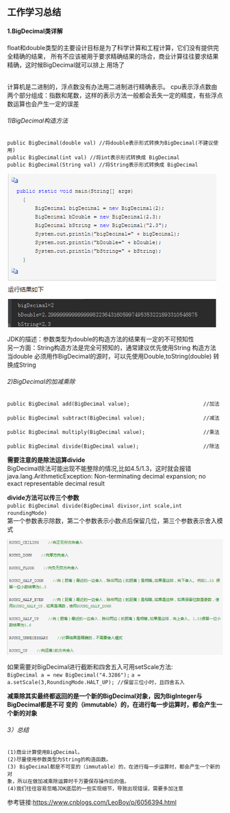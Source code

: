 ## 工作学习总结
#### 1.BigDecimal类详解
<p>float和double类型的主要设计目标是为了科学计算和工程计算，它们没有提供完全精确的结果，
所有不应该被用于要求精确结果的场合，商业计算往往要求结果精确，这时候BigDecimal就可以排上
用场了</p>
<br>计算机是二进制的，浮点数没有办法用二进制进行精确表示。
cpu表示浮点数由两个部分组成：指数和尾数，这样的表示方法一般都会丢失一定的精度，有些浮点数运算也会产生一定的误差</br>

###### 1)BigDecimal构造方法</br>
```
public BigDecimal(double val) //将double表示形式转换为BigDecimal(不建议使用)
public BigDecimal(int val) //将int表示形式转换成 BigDecimal
public BigDecimal(String val) //将String表示形式转换成 BigDecimal
```

![代码展示](https://github.com/liuyashuang/DailySummary/blob/master/img/day0101.png)

JDK的描述：参数类型为double的构造方法的结果有一定的不可预知性</br>
另一方面：String构造方法是完全可预知的，通常建议优先使用String 构造方法</br>
当double 必须用作BigDecimal的源时，可以先使用Double,toString(double) 转换成String</br>

###### 2)BigDecimal的加减乘除
  ```
  public BigDecimal add(BigDecimal value);                        //加法

  public BigDecimal subtract(BigDecimal value);                   //减法

  public BigDecimal multiply(BigDecimal value);                   //乘法

  public BigDecimal divide(BigDecimal value);                     //除法
  ```

**需要注意的是除法运算divide**</br>
BigDecimal除法可能出现不能整除的情况,比如4.5/1.3，这时就会报错
java.lang.ArithmeticException: Non-terminating decimal expansion; no exact representable decimal result

**divide方法可以传三个参数**</br>
`public BigDecimal divide(BigDecimal divisor,int scale,int roundingMode)`
<br>第一个参数表示除数，第二个参数表示小数点后保留几位，第三个参数表示舍入模式</br>

![第三个参数详情](https://github.com/liuyashuang/DailySummary/blob/master/img/day0102.png)

如果需要对BigDecimal进行截断和四舍五入可用setScale方法:</br>
`BigDecimal a = new BigDecimal("4.3286");`
`a = a.setScale(3,RoundingMode.HALT_UP); //保留三位小时，且四舍五入`

**减乘除其实最终都返回的是一个新的BigDecimal对象，因为BigInteger与BigDecimal都是不可
变的（immutable）的，在进行每一步运算时，都会产生一个新的对象**

###### 3）总结
    (1)商业计算使用BigDecimal。
    (2)尽量使用参数类型为String的构造函数。
    (3) BigDecimal都是不可变的（immutable）的，在进行每一步运算时，都会产生一个新的对
    象，所以在做加减乘除运算时千万要保存操作后的值。
    (4)我们往往容易忽略JDK底层的一些实现细节，导致出现错误，需要多加注意

参考链接:<https://www.cnblogs.com/LeoBoy/p/6056394.html>
